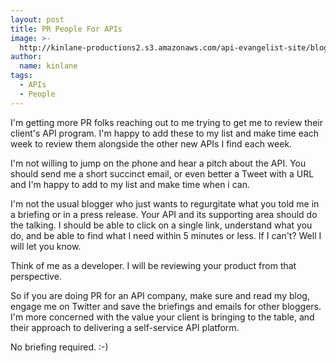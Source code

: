 ```yaml
---
layout: post
title: PR People For APIs
image: >-
  http://kinlane-productions2.s3.amazonaws.com/api-evangelist-site/blog/bw-microphone.png
author:
  name: kinlane
tags:
  - APIs
  - People
---
```

I'm getting more PR folks reaching out to me trying to get me to review their client's API program. I'm happy to add these to my list and make time each week to review them alongside the other new APIs I find each week.

I'm not willing to jump on the phone and hear a pitch about the API. You should send me a short succinct email, or even better a Tweet with a URL and I'm happy to add to my list and make time when i can.

I'm not the usual blogger who just wants to regurgitate what you told me in a briefing or in a press release. Your API and its supporting area should do the talking. I should be able to click on a single link, understand what you do, and be able to find what I need within 5 minutes or less. If I can't? Well I will let you know.

Think of me as a developer. I will be reviewing your product from that perspective.

So if you are doing PR for an API company, make sure and read my blog, engage me on Twitter and save the briefings and emails for other bloggers. I'm more concerned with the value your client is bringing to the table, and their approach to delivering a self-service API platform.

No briefing required. :-)